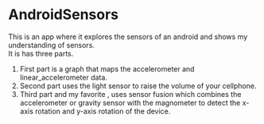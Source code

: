 # AndroidSensors
This is an app where it explores the sensors of an android and shows my understanding of sensors.  
It is has three parts.

1. First part is a graph that maps the accelerometer and linear_accelerometer data.
2. Second part uses the light sensor to raise the volume of your cellphone.
3. Third part and my favorite , uses sensor fusion which combines the accelerometer or gravity sensor with the magnometer to detect the x-axis rotation and y-axis rotation of the device.
